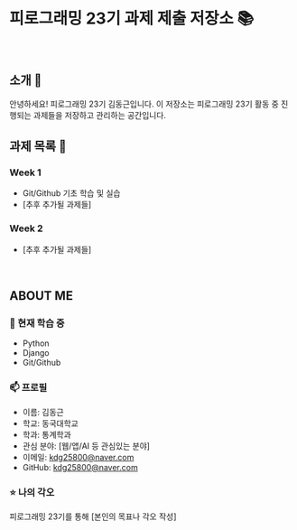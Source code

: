 # 피로그래밍 23기 과제 제출 저장소 📚
<br>

## 소개 🚀
안녕하세요! 피로그래밍 23기 김동근입니다.
이 저장소는 피로그래밍 23기 활동 중 진행되는 과제들을 저장하고 관리하는 공간입니다.
<br>

## 과제 목록 📕
### Week 1
- Git/Github 기초 학습 및 실습
- [추후 추가될 과제들]

### Week 2
- [추후 추가될 과제들]
<br>

## ABOUT ME
### 🌱 현재 학습 중
- Python
- Django
- Git/Github

### 📫 프로필
- 이름: 김동근
- 학교: 동국대학교
- 학과: 통계학과
- 관심 분야: [웹/앱/AI 등 관심있는 분야]
- 이메일: kdg25800@naver.com
- GitHub: kdg25800@naver.com

### ⭐ 나의 각오

피로그래밍 23기를 통해 [본인의 목표나 각오 작성]

